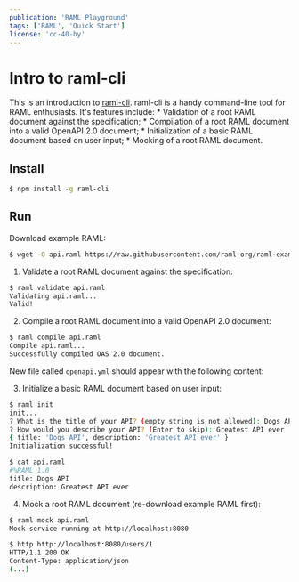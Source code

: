 ```yaml
---
publication: 'RAML Playground'
tags: ['RAML', 'Quick Start']
license: 'cc-40-by'
---
```


# Intro to raml-cli

This is an introduction to [raml-cli](https://github.com/raml-org/raml-cli). raml-cli is a handy command-line tool for RAML enthusiasts. It's features include:
    * Validation of a root RAML document against the specification;
    * Compilation of a root RAML document into a valid OpenAPI 2.0 document;
    * Initialization of a basic RAML document based on user input;
    * Mocking of a root RAML document.

## Install


```sh
$ npm install -g raml-cli
```

## Run

Download example RAML:

```sh
$ wget -O api.raml https://raw.githubusercontent.com/raml-org/raml-examples/master/typesystem/simple.raml
```

1. Validate a root RAML document against the specification:

```sh
$ raml validate api.raml
Validating api.raml...
Valid!
```

2. Compile a root RAML document into a valid OpenAPI 2.0 document:

```sh
$ raml compile api.raml
Compile api.raml...
Successfully compiled OAS 2.0 document.
```

New file called `openapi.yml` should appear with the following content:

<script src="https://gist.github.com/postatum/83ab380edb43924854f57a5bd32b6965"></script>

3. Initialize a basic RAML document based on user input:

```sh
$ raml init
init...
? What is the title of your API? (empty string is not allowed): Dogs API
? How would you describe your API? (Enter to skip): Greatest API ever
{ title: 'Dogs API', description: 'Greatest API ever' }
Initialization successful!

$ cat api.raml
#%RAML 1.0
title: Dogs API
description: Greatest API ever
```

4. Mock a root RAML document (re-download example RAML first):

```sh
$ raml mock api.raml
Mock service running at http://localhost:8080

$ http http://localhost:8080/users/1
HTTP/1.1 200 OK
Content-Type: application/json
(...)
```